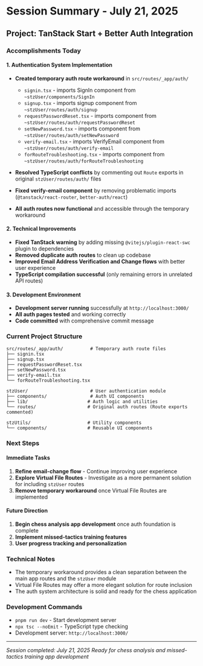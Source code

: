 # Session Summary - July 21, 2025

## Project: TanStack Start + Better Auth Integration

### Accomplishments Today

#### 1. Authentication System Implementation
- **Created temporary auth route workaround** in `src/routes/_app/auth/`
  - `signin.tsx` - imports SignIn component from `~stzUser/components/SignIn`
  - `signup.tsx` - imports signup component from `~stzUser/routes/auth/signup`
  - `requestPasswordReset.tsx` - imports component from `~stzUser/routes/auth/requestPasswordReset`
  - `setNewPassword.tsx` - imports component from `~stzUser/routes/auth/setNewPassword`
  - `verify-email.tsx` - imports VerifyEmail component from `~stzUser/routes/auth/verify-email`
  - `forRouteTroubleshooting.tsx` - imports component from `~stzUser/routes/auth/forRouteTroubleshooting`

- **Resolved TypeScript conflicts** by commenting out `Route` exports in original `stzUser/routes/auth/` files
- **Fixed verify-email component** by removing problematic imports (`@tanstack/react-router`, `better-auth/react`)
- **All auth routes now functional** and accessible through the temporary workaround

#### 2. Technical Improvements
- **Fixed TanStack warning** by adding missing `@vitejs/plugin-react-swc` plugin to dependencies
- **Removed duplicate auth routes** to clean up codebase
- **Improved Email Address Verification and Change flows** with better user experience
- **TypeScript compilation successful** (only remaining errors in unrelated API routes)

#### 3. Development Environment
- **Development server running** successfully at `http://localhost:3000/`
- **All auth pages tested** and working correctly
- **Code committed** with comprehensive commit message

### Current Project Structure
```
src/routes/_app/auth/          # Temporary auth route files
├── signin.tsx
├── signup.tsx
├── requestPasswordReset.tsx
├── setNewPassword.tsx
├── verify-email.tsx
└── forRouteTroubleshooting.tsx

stzUser/                       # User authentication module
├── components/                # Auth UI components
├── lib/                      # Auth logic and utilities
└── routes/                   # Original auth routes (Route exports commented)

stzUtils/                     # Utility components
└── components/               # Reusable UI components
```

### Next Steps

#### Immediate Tasks
1. **Refine email-change flow** - Continue improving user experience
2. **Explore Virtual File Routes** - Investigate as a more permanent solution for including `stzUser` routes
3. **Remove temporary workaround** once Virtual File Routes are implemented

#### Future Direction
1. **Begin chess analysis app development** once auth foundation is complete
2. **Implement missed-tactics training features**
3. **User progress tracking and personalization**

### Technical Notes
- The temporary workaround provides a clean separation between the main app routes and the `stzUser` module
- Virtual File Routes may offer a more elegant solution for route inclusion
- The auth system architecture is solid and ready for the chess application

### Development Commands
- `pnpm run dev` - Start development server
- `npx tsc --noEmit` - TypeScript type checking
- Development server: `http://localhost:3000/`

---
*Session completed: July 21, 2025*
*Ready for chess analysis and missed-tactics training app development*
